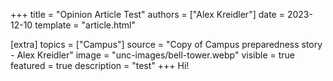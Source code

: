 +++
title = "Opinion Article Test"
authors = ["Alex Kreidler"]
date = 2023-12-10
template = "article.html"

[extra]
topics = ["Campus"]
source = "Copy of Campus preparedness story - Alex Kreidler"
image = "unc-images/bell-tower.webp"
visible = true
featured = true
description = "test"
+++
Hi!
